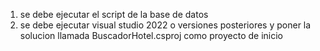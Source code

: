 1. se debe ejecutar el script de la base de datos 
2. se debe ejecutar visual studio 2022 o versiones posteriores y poner la solucion llamada BuscadorHotel.csproj como proyecto de inicio